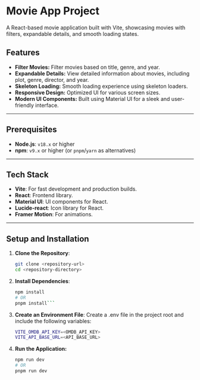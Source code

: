 # Movie App Project

A React-based movie application built with Vite, showcasing movies with filters, expandable details, and smooth loading states.

## Features

- **Filter Movies:** Filter movies based on title, genre, and year.
- **Expandable Details:** View detailed information about movies, including plot, genre, director, and year.
- **Skeleton Loading:** Smooth loading experience using skeleton loaders.
- **Responsive Design:** Optimized UI for various screen sizes.
- **Modern UI Components:** Built using Material UI for a sleek and user-friendly interface.

---

## Prerequisites

- **Node.js**: `v18.x` or higher
- **npm**: `v9.x` or higher (or `pnpm`/`yarn` as alternatives)

---

## Tech Stack

- **Vite**: For fast development and production builds.
- **React**: Frontend library.
- **Material UI**: UI components for React.
- **Lucide-react**: Icon library for React.
- **Framer Motion**: For animations.

---

## Setup and Installation

1. **Clone the Repository**:

   ```bash
   git clone <repository-url>
   cd <repository-directory>
   ```

2. **Install Dependencies**:
   ````bash
   npm install
   # OR
   pnpm install```
   ````
3. **Create an Environment File**: Create a .env file in the project root and include the following variables:

   ```bash
   VITE_OMDB_API_KEY=<OMDB_API_KEY>
   VITE_API_BASE_URL=<API_BASE_URL>
   ```

4. **Run the Application:**

   ```bash
   npm run dev
   # OR  
   pnpm run dev
   ```
